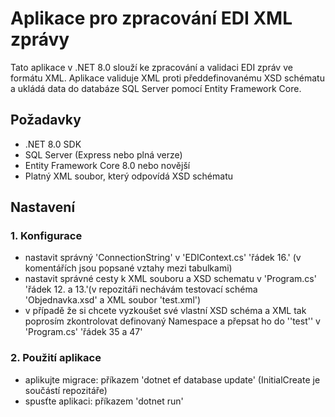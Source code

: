 # Aplikace pro zpracování EDI XML zprávy

Tato aplikace v .NET 8.0 slouží ke zpracování a validaci EDI zpráv ve formátu XML. Aplikace validuje XML proti předdefinovanému XSD schématu a ukládá data do databáze SQL Server pomocí Entity Framework Core.

## Požadavky

- .NET 8.0 SDK
- SQL Server (Express nebo plná verze)
- Entity Framework Core 8.0 nebo novější
- Platný XML soubor, který odpovídá XSD schématu

## Nastavení

### 1. Konfigurace
- nastavit správný 'ConnectionString' v 'EDIContext.cs' 'řádek 16.' (v komentářích jsou popsané vztahy mezi tabulkami)
- nastavit správné cesty k XML souboru a XSD schematu v 'Program.cs' 'řádek 12. a 13.'(v repozitáři nechávám testovací schéma 'Objednavka.xsd' a XML soubor 'test.xml')
- v případě že si chcete vyzkoušet své vlastní XSD schéma a XML tak poprosím zkontrolovat definovaný Namespace a přepsat ho do ''test'' v 'Program.cs' 'řádek 35 a 47'


### 2. Použití aplikace
- aplikujte migrace: příkazem 'dotnet ef database update' (InitialCreate je součástí repozitáře)
- spusťte aplikaci: příkazem 'dotnet run'
